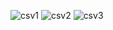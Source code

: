 ![csv1](https://github.com/user-attachments/assets/8f737e3b-d026-4366-a1ab-1b8fff89cc8d)
![csv2](https://github.com/user-attachments/assets/c546f1c4-2eed-4c35-8568-9753cec66d1b)
![csv3](https://github.com/user-attachments/assets/ab21cf40-7387-4055-a921-27f645b1a6b3)


